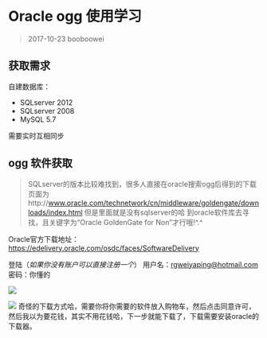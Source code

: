 # Oracle ogg 使用学习

> 2017-10-23 booboowei

## 获取需求

自建数据库：
* SQLserver 2012 
* SQLserver 2008
* MySQL 5.7

需要实时互相同步

## ogg 软件获取

> SQLserver的版本比较难找到，很多人直接在oracle搜索ogg后得到的下载页面为http://www.oracle.com/technetwork/cn/middleware/goldengate/downloads/index.html
> 但是里面就是没有sqlserver的哈
> 到oracle软件库去寻找，且关键字为“Oracle GoldenGate for Non”才行哦!^.^

Oracle官方下载地址：https://edelivery.oracle.com/osdc/faces/SoftwareDelivery

登陆（*如果你没有账户可以直接注册一个*）
用户名：rgweiyaping@hotmail.com 
密码：你懂的

![](pic/17.png)

![](pic/18.png)
奇怪的下载方式哈，需要你将你需要的软件放入购物车，然后点击同意许可，然后我以为要花钱，其实不用花钱哈，下一步就能下载了，下载需要安装oracle的下载器。